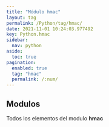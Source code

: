 ```yaml
---
title: "Módulo hmac"
layout: tag
permalink: /Python/tag/hmac/
date: 2021-11-01 10:24:03.977492
key: Python.hmac
sidebar: 
  nav: python
aside: 
  toc: true
pagination: 
  enabled: true
  tag: "hmac"
  permalink: /:num/
---
```


<h2>Modulos</h2>
Todos los elementos del modulo <strong>hmac</strong>
